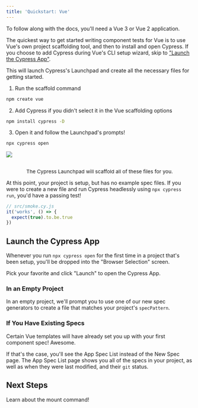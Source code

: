 ```yaml
---
title: 'Quickstart: Vue'
---
```


<CtBetaAlert></CtBetaAlert>

To follow along with the docs, you'll need a Vue 3 or Vue 2 application.

The quickest way to get started writing component tests for Vue is to use Vue's
own project scaffolding tool, and then to install and open Cypress. If you
choose to add Cypress during Vue's CLI setup wizard, skip to
["Launch the Cypress App"](#Launch-the-Cypress-App).

This will launch Cypress's Launchpad and create all the necessary files for
getting started.

1. Run the scaffold command

```bash
npm create vue
```

<!-- TODO: Show video of terminal running this command -->

2. Add Cypress if you didn't select it in the Vue scaffolding options

```bash
npm install cypress -D
```

3. Open it and follow the Launchpad's prompts!

```bash
npx cypress open
```

<!-- TODO: while it's nice to have this photo, it'd be even better to have a video! -->

<img src="/img/component-testing-automatic-configuration.png" style="border: none; box-shadow: none; margin-bottom: 1rem;" />
<p style="font-size: 0.85rem; text-align: center;">The Cypress Launchpad will scaffold all of these files for you.</p>

At this point, your project is setup, but has no example spec files. If you were
to create a new file and run Cypress headlessly using `npx cypress run`, you'd
have a passing test!

```js
// src/smoke.cy.js
it('works', () => {
  expect(true).to.be.true
})
```

## Launch the Cypress App

Whenever you run `npx cypress open` for the first time in a project that's been
setup, you'll be dropped into the "Browser Selection" screen.

<!-- TODO: Browser Selection screen with lots of browsers -->

<!-- Extraneous, belongs somewhere else: This page displays all of the browsers on your computer that we support. This generally means you'll see all Chromium-based browsers, Electron, and Firefox that are on your computer.  -->

Pick your favorite and click "Launch" to open the Cypress App.

### In an Empty Project

In an empty project, we'll prompt you to use one of our new spec generators to
create a file that matches your project's `specPattern`.

<!-- TODO: Video of Generator -->

### If You Have Existing Specs

Certain Vue templates will have already set you up with your first component
spec! Awesome.

<!-- TODO: Video of file list, (modifying file and seeing git change?) -->

If that's the case, you'll see the App Spec List instead of the New Spec page.
The App Spec List page shows you all of the specs in your project, as well as
when they were last modified, and their `git` status.

<!-- TODO: link to framework configuration section of the documentation -->

<!-- A detailed walk-through of the Cypress App is available within the [Framework Configuration]() section of the docs. -->

## Next Steps

Learn about the mount command!

<NavGuide next="/guides/getting-started/mounting-vue" />
